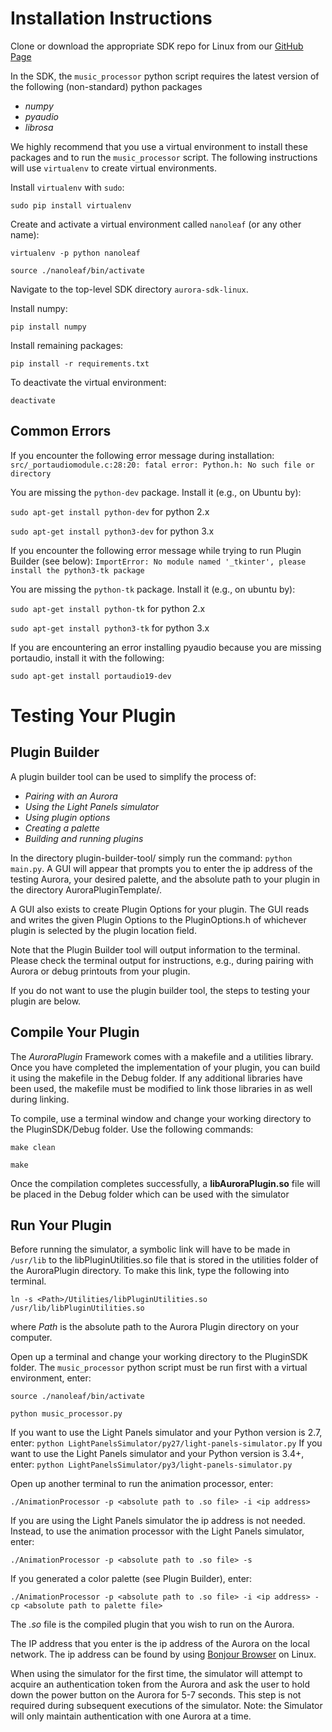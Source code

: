# Installation Instructions

Clone or download the appropriate SDK repo for Linux from our [GitHub Page](https://github.com/nanoleaf/aurora-sdk-linux)

In the SDK, the `music_processor` python script requires the latest version of the following (non-standard) python packages

* _numpy_
* _pyaudio_
* _librosa_

We highly recommend that you use a virtual environment to install these packages and to run the `music_processor` script. The following instructions will use `virtualenv` to create virtual environments.

Install `virtualenv` with `sudo`:

`sudo pip install virtualenv`

Create and activate a virtual environment called `nanoleaf` (or any other name):

`virtualenv -p python nanoleaf`

`source ./nanoleaf/bin/activate`

Navigate to the top-level SDK directory `aurora-sdk-linux`.

Install numpy:

`pip install numpy`

Install remaining packages:

`pip install -r requirements.txt`

To deactivate the virtual environment:

`deactivate`

## Common Errors
If you encounter the following error message during installation:
`src/_portaudiomodule.c:28:20: fatal error: Python.h: No such file or directory`

You are missing the `python-dev` package. Install it (e.g., on Ubuntu by):

`sudo apt-get install python-dev` for python 2.x

`sudo apt-get install python3-dev` for python 3.x

If you encounter the following error message while trying to run Plugin Builder (see below):
`ImportError: No module named '_tkinter', please install the python3-tk package`

You are missing the `python-tk` package. Install it (e.g., on ubuntu by):

`sudo apt-get install python-tk` for python 2.x

`sudo apt-get install python3-tk` for python 3.x

If you are encountering an error installing pyaudio because you are missing portaudio, install it with the following:

`sudo apt-get install portaudio19-dev`


# Testing Your Plugin
## Plugin Builder
A plugin builder tool can be used to simplify the process of:

* _Pairing with an Aurora_
* _Using the Light Panels simulator_
* _Using plugin options_
* _Creating a palette_
* _Building and running plugins_

In the directory plugin-builder-tool/ simply run the command: `python main.py`. A GUI will appear that prompts you to enter the ip address of the testing Aurora, your desired palette, and the absolute path to your plugin in the directory AuroraPluginTemplate/.

A GUI also exists to create Plugin Options for your plugin. The GUI reads and writes the given Plugin Options to the PluginOptions.h of whichever plugin is selected by the plugin location field.

Note that the Plugin Builder tool will output information to the terminal. Please check the terminal output for instructions, e.g., during pairing with Aurora or debug printouts from your plugin.

If you do not want to use the plugin builder tool, the steps to testing your plugin are below.

## Compile Your Plugin
The _AuroraPlugin_ Framework comes with a makefile and a utilities library.
Once you have completed the implementation of your plugin, you can build it using the makefile in the Debug folder. If any additional libraries have been used, the makefile must be modified to link those libraries in as well during linking.

To compile, use a terminal window and change your working directory to the PluginSDK/Debug folder. Use the following commands:

`make clean`

`make`

Once the compilation completes successfully, a **libAuroraPlugin.so** file will be placed in the Debug folder which can be used with the simulator

## Run Your Plugin

Before running the simulator, a symbolic link will have to be made in `/usr/lib` to the libPluginUtilities.so file that is stored in the utilities folder of the AuroraPlugin directory.
To make this link, type the following into terminal.

`ln -s <Path>/Utilities/libPluginUtilities.so /usr/lib/libPluginUtilities.so`

where _Path_ is the absolute path to the Aurora Plugin directory on your computer.

Open up a terminal and change your working directory to the PluginSDK folder. The `music_processor` python script must be run first with a virtual environment, enter:

`source ./nanoleaf/bin/activate`

`python music_processor.py`

If you want to use the Light Panels simulator and your Python version is 2.7, enter:
`python LightPanelsSimulator/py27/light-panels-simulator.py`
If you want to use the Light Panels simulator and your Python version is 3.4+, enter:
`python LightPanelsSimulator/py3/light-panels-simulator.py`

Open up another terminal to run the animation processor, enter:

`./AnimationProcessor -p <absolute path to .so file> -i <ip address>`

If you are using the Light Panels simulator the ip address is not needed.
Instead, to use the animation processor with the Light Panels simulator, enter:

`./AnimationProcessor -p <absolute path to .so file> -s`

If you generated a color palette (see Plugin Builder), enter:

`./AnimationProcessor -p <absolute path to .so file> -i <ip address> -cp <absolute path to palette file>`

The *.so* file is the compiled plugin that you wish to run on the Aurora. 

The IP address that you enter is the ip address of the Aurora on the local network. The ip address can be found by using [Bonjour Browser](http://www.tildesoft.com) on Linux.

When using the simulator for the first time, the simulator will attempt to acquire an authentication token from the Aurora and ask the user to hold down the power button on the Aurora for 5-7 seconds. This step is not required during subsequent executions of the simulator. Note: the Simulator will only maintain authentication with one Aurora at a time.
